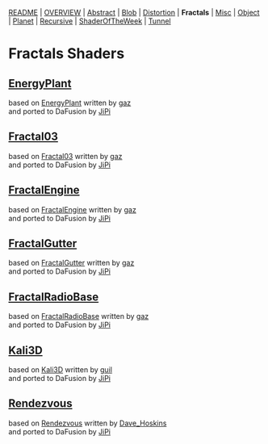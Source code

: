 
  <!--                                                             -->
  <!--           THIS IS AN AUTOMATICALLY GENERATED FILE           -->
  <!--                                                             -->
  <!--                  D O   N O T   E D I T ! ! !                -->
  <!--                                                             -->
  <!--  ALL CHANGES WILL BE OVERWRITTEN WITHOUT ANY FURTHER NOTICE -->
  <!--                                                             -->


[README](../README.md) | [OVERVIEW](../OVERVIEW.md) | [Abstract](../Abstract/README.md) | [Blob](../Blob/README.md) | [Distortion](../Distortion/README.md) | **Fractals** | [Misc](../Misc/README.md) | [Object](../Object/README.md) | [Planet](../Planet/README.md) | [Recursive](../Recursive/README.md) | [ShaderOfTheWeek](../ShaderOfTheWeek/README.md) | [Tunnel](../Tunnel/README.md)

# Fractals Shaders

## **[EnergyPlant](EnergyPlant.md)**
based on [EnergyPlant](https://www.shadertoy.com/view/WdjBWc) written by [gaz](https://www.shadertoy.com/user/gaz)<br />and ported to DaFusion by [JiPi](../../Site/Profiles/JiPi.md)

## **[Fractal03](Fractal03.md)**
based on [Fractal03](https://www.shadertoy.com/view/3lKcDV) written by [gaz](https://www.shadertoy.com/user/gaz)<br />and ported to DaFusion by [JiPi](../../Site/Profiles/JiPi.md)

## **[FractalEngine](FractalEngine.md)**
based on [FractalEngine](https://www.shadertoy.com/view/ttSBRm) written by [gaz](https://www.shadertoy.com/user/gaz)<br />and ported to DaFusion by [JiPi](../../Site/Profiles/JiPi.md)

## **[FractalGutter](FractalGutter.md)**
based on [FractalGutter](https://www.shadertoy.com/view/ttjBD1) written by [gaz](https://www.shadertoy.com/user/gaz)<br />and ported to DaFusion by [JiPi](../../Site/Profiles/JiPi.md)

## **[FractalRadioBase](FractalRadioBase.md)**
based on [FractalRadioBase](https://www.shadertoy.com/view/WlcczS) written by [gaz](https://www.shadertoy.com/user/gaz)<br />and ported to DaFusion by [JiPi](../../Site/Profiles/JiPi.md)

## **[Kali3D](Kali3D.md)**
based on [Kali3D](https://www.shadertoy.com/view/MdB3DK) written by [guil](https://www.shadertoy.com/user/guil)<br />and ported to DaFusion by [JiPi](../../Site/Profiles/JiPi.md)

## **[Rendezvous](Rendezvous.md)**
based on [Rendezvous](https://www.shadertoy.com/view/ldjGDw) written by [Dave_Hoskins](https://www.shadertoy.com/user/Dave_Hoskins)<br />and ported to DaFusion by [JiPi](../../Site/Profiles/JiPi.md)

